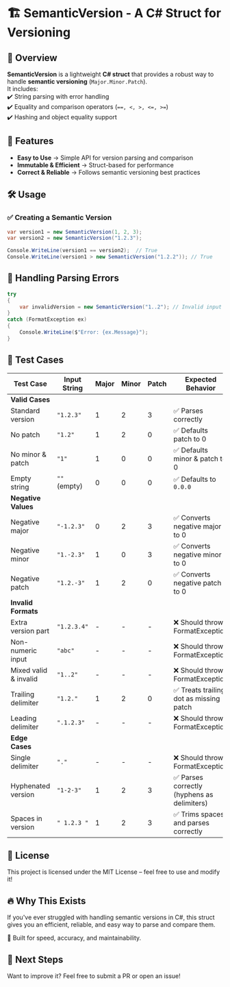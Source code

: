 # 🏗️ SemanticVersion - A C# Struct for Versioning  

## 📖 Overview  
**SemanticVersion** is a lightweight **C# struct** that provides a robust way to handle **semantic versioning** (`Major.Minor.Patch`).  
It includes:  
✔️ String parsing with error handling  
✔️ Equality and comparison operators (`==, <, >, <=, >=`)  
✔️ Hashing and object equality support  

## 🚀 Features  
- **Easy to Use** → Simple API for version parsing and comparison  
- **Immutable & Efficient** → Struct-based for performance  
- **Correct & Reliable** → Follows semantic versioning best practices  

## 🛠️ Usage  

### ✅ Creating a Semantic Version  
```csharp
var version1 = new SemanticVersion(1, 2, 3);
var version2 = new SemanticVersion("1.2.3");

Console.WriteLine(version1 == version2);  // True
Console.WriteLine(version1 > new SemanticVersion("1.2.2")); // True
```

## 📝 Handling Parsing Errors
```csharp
try 
{
    var invalidVersion = new SemanticVersion("1..2"); // Invalid input
} 
catch (FormatException ex) 
{
    Console.WriteLine($"Error: {ex.Message}");
}
```

## 🧪 Test Cases

| Test Case         | Input String   | Major | Minor | Patch | Expected Behavior |
|------------------|---------------|-------|-------|-------|-------------------|
| **Valid Cases**  |               |       |       |       |                   |
| Standard version | `"1.2.3"`     |   1   |   2   |   3   | ✅ Parses correctly |
| No patch        | `"1.2"`       |   1   |   2   |   0   | ✅ Defaults patch to 0 |
| No minor & patch | `"1"`         |   1   |   0   |   0   | ✅ Defaults minor & patch to 0 |
| Empty string     | `""` (empty)  |   0   |   0   |   0   | ✅ Defaults to `0.0.0` |
| **Negative Values** |           |       |       |       |                   |
| Negative major  | `"-1.2.3"`    |   0   |   2   |   3   | ✅ Converts negative major to 0 |
| Negative minor  | `"1.-2.3"`    |   1   |   0   |   3   | ✅ Converts negative minor to 0 |
| Negative patch  | `"1.2.-3"`    |   1   |   2   |   0   | ✅ Converts negative patch to 0 |
| **Invalid Formats** |           |       |       |       |                   |
| Extra version part | `"1.2.3.4"` |   -   |   -   |   -   | ❌ Should throw FormatException |
| Non-numeric input | `"abc"`      |   -   |   -   |   -   | ❌ Should throw FormatException |
| Mixed valid & invalid | `"1..2"`  |   -   |   -   |   -   | ❌ Should throw FormatException |
| Trailing delimiter | `"1.2."`    |   1   |   2   |   0   | ✅ Treats trailing dot as missing patch |
| Leading delimiter | `".1.2.3"`   |   -   |   -   |   -   | ❌ Should throw FormatException |
| **Edge Cases** |               |       |       |       |                   |
| Single delimiter | `"."`        |   -   |   -   |   -   | ❌ Should throw FormatException |
| Hyphenated version | `"1-2-3"`   |   1   |   2   |   3   | ✅ Parses correctly (hyphens as delimiters) |
| Spaces in version | `" 1.2.3 "`  |   1   |   2   |   3   | ✅ Trims spaces and parses correctly |


## 📜 License

This project is licensed under the MIT License – feel free to use and modify it!

## 🔥 Why This Exists

If you've ever struggled with handling semantic versions in C#, this struct gives you an efficient, reliable, and easy way to parse and compare them.

🚀 Built for speed, accuracy, and maintainability.

## 👀 Next Steps

Want to improve it? Feel free to submit a PR or open an issue!
